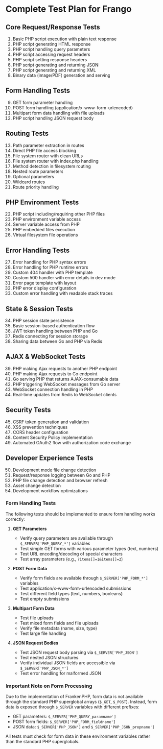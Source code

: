 # Complete Test Plan for Frango

## Core Request/Response Tests
1. Basic PHP script execution with plain text response
2. PHP script generating HTML response
3. PHP script handling query parameters
4. PHP script accessing request headers
5. PHP script setting response headers
6. PHP script generating and returning JSON
7. PHP script generating and returning XML
8. Binary data (image/PDF) generation and serving

## Form Handling Tests
9. GET form parameter handling
10. POST form handling (application/x-www-form-urlencoded)
11. Multipart form data handling with file uploads
12. PHP script handling JSON request body

## Routing Tests
13. Path parameter extraction in routes
14. Direct PHP file access blocking
15. File system router with clean URLs
16. File system router with index.php handling
17. Method detection in filesystem routing
18. Nested route parameters
19. Optional parameters
20. Wildcard routes
21. Route priority handling

## PHP Environment Tests
22. PHP script including/requiring other PHP files
23. PHP environment variable access
24. Server variable access from PHP
25. PHP embedded files execution
26. Virtual filesystem file operations

## Error Handling Tests
27. Error handling for PHP syntax errors
28. Error handling for PHP runtime errors
29. Custom 404 handler with PHP template
30. Custom 500 handler with error details in dev mode
31. Error page template with layout
32. PHP error display configuration
33. Custom error handling with readable stack traces

## State & Session Tests
34. PHP session state persistence
35. Basic session-based authentication flow
36. JWT token handling between PHP and Go
37. Redis connecting for session storage
38. Sharing data between Go and PHP via Redis

## AJAX & WebSocket Tests
39. PHP making Ajax requests to another PHP endpoint
40. PHP making Ajax requests to Go endpoint
41. Go serving PHP that returns AJAX-consumable data
42. PHP triggering WebSocket messages from Go server
43. WebSocket connection handling in PHP
44. Real-time updates from Redis to WebSocket clients

## Security Tests
45. CSRF token generation and validation
46. XSS prevention techniques
47. CORS header configuration
48. Content Security Policy implementation
49. Automated OAuth2 flow with authorization code exchange

## Developer Experience Tests
50. Development mode file change detection
51. Request/response logging between Go and PHP
52. PHP file change detection and browser refresh
53. Asset change detection
54. Development workflow optimizations

### Form Handling Tests

The following tests should be implemented to ensure form handling works correctly:

1. **GET Parameters**
   - Verify query parameters are available through `$_SERVER['PHP_QUERY_*']` variables
   - Test simple GET forms with various parameter types (text, numbers)
   - Test URL encoding/decoding of special characters
   - Test array parameters (e.g., `?items[]=1&items[]=2`)

2. **POST Form Data**
   - Verify form fields are available through `$_SERVER['PHP_FORM_*']` variables 
   - Test application/x-www-form-urlencoded submissions
   - Test different field types (text, numbers, booleans)
   - Test empty submissions

3. **Multipart Form Data**
   - Test file uploads
   - Test mixed form fields and file uploads
   - Verify file metadata (name, size, type)
   - Test large file handling

4. **JSON Request Bodies**
   - Test JSON request body parsing via `$_SERVER['PHP_JSON']`
   - Test nested JSON structures
   - Verify individual JSON fields are accessible via `$_SERVER['PHP_JSON_*']`
   - Test error handling for malformed JSON

### Important Note on Form Processing

Due to the implementation of FrankenPHP, form data is not available through the standard PHP superglobal arrays (`$_GET`, `$_POST`). Instead, form data is exposed through `$_SERVER` variables with different prefixes:

- GET parameters: `$_SERVER['PHP_QUERY_paramname']`
- POST form fields: `$_SERVER['PHP_FORM_fieldname']`
- JSON data: `$_SERVER['PHP_JSON']` and `$_SERVER['PHP_JSON_propname']`

All tests must check for form data in these environment variables rather than the standard PHP superglobals. 